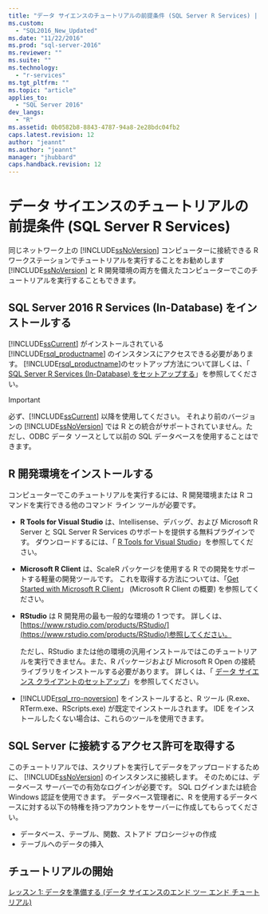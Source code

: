 ```yaml
---
title: "データ サイエンスのチュートリアルの前提条件 (SQL Server R Services) | Microsoft Docs"
ms.custom: 
  - "SQL2016_New_Updated"
ms.date: "11/22/2016"
ms.prod: "sql-server-2016"
ms.reviewer: ""
ms.suite: ""
ms.technology: 
  - "r-services"
ms.tgt_pltfrm: ""
ms.topic: "article"
applies_to: 
  - "SQL Server 2016"
dev_langs: 
  - "R"
ms.assetid: 0b0582b8-8843-4787-94a8-2e28bdc04fb2
caps.latest.revision: 12
author: "jeannt"
ms.author: "jeannt"
manager: "jhubbard"
caps.handback.revision: 12
---
```

# データ サイエンスのチュートリアルの前提条件 (SQL Server R Services)
同じネットワーク上の [!INCLUDE[ssNoVersion](../../includes/ssnoversion-md.md)] コンピューターに接続できる R ワークステーションでチュートリアルを実行することをお勧めします [!INCLUDE[ssNoVersion](../../includes/ssnoversion-md.md)] と R 開発環境の両方を備えたコンピューターでこのチュートリアルを実行することもできます。 
  
  
## <a name="install-sql-server-2016-r-services-in-database"></a>SQL Server 2016 R Services (In-Database) をインストールする  
[!INCLUDE[ssCurrent](../../includes/sscurrent-md.md)]  がインストールされている [!INCLUDE[rsql_productname](../../includes/rsql-productname-md.md)] のインスタンスにアクセスできる必要があります。 [!INCLUDE[rsql_productname](../../includes/rsql-productname-md.md)]のセットアップ方法について詳しくは、「 [SQL Server R Services (In-Database) をセットアップする](https://msdn.microsoft.com/library/mt696069.aspx)」を参照してください。  
  
  
> [!IMPORTANT]  
> 必ず、[!INCLUDE[ssCurrent](../../includes/sscurrent-md.md)] 以降を使用してください。 それより前のバージョンの [!INCLUDE[ssNoVersion](../../includes/ssnoversion-md.md)] では R との統合がサポートされていません。ただし、ODBC データ ソースとして以前の SQL データベースを使用することはできます。  
  
## <a name="install-an-r-development-environment"></a>R 開発環境をインストールする  
コンピューターでこのチュートリアルを実行するには、R 開発環境または R コマンドを実行できる他のコマンド ライン ツールが必要です。    
  
- **R Tools for Visual Studio** は、Intellisense、デバッグ、および Microsoft R Server と SQL Server R Services のサポートを提供する無料プラグインです。 ダウンロードするには、「 [R Tools for Visual Studio](https://www.visualstudio.com/features/rtvs-vs.aspx)」を参照してください。  
    
- **Microsoft R Client** は、ScaleR パッケージを使用する R での開発をサポートする軽量の開発ツールです。 これを取得する方法については、「[Get Started with Microsoft R Client](https://msdn.microsoft.com/microsoft-r/r-client-get-started)」 (Microsoft R Client の概要) を参照してください。
  
- **RStudio** は R 開発用の最も一般的な環境の 1 つです。 詳しくは、 [https://www.rstudio.com/products/RStudio/](https://www.rstudio.com/products/RStudio/)参照してください。  
  
    ただし、RStudio または他の環境の汎用インストールではこのチュートリアルを実行できません。また、R パッケージおよび Microsoft R Open の接続ライブラリをインストールする必要があります。 詳しくは、「 [データ サイエンス クライアントのセットアップ](https://msdn.microsoft.com/library/mt696067.aspx)」を参照してください。  

- [!INCLUDE[rsql_rro-noversion](../../includes/rsql-rro-noversion-md.md)] をインストールすると、R ツール (R.exe、RTerm.exe、RScripts.exe) が既定でインストールされます。 IDE をインストールしたくない場合は、これらのツールを使用できます。  
  
  
## <a name="get-permissions-to-connect-to-sql-server"></a>SQL Server に接続するアクセス許可を取得する  
このチュートリアルでは、スクリプトを実行してデータをアップロードするために、 [!INCLUDE[ssNoVersion](../../includes/ssnoversion-md.md)] のインスタンスに接続します。 そのためには、データベース サーバーでの有効なログインが必要です。  SQL ログインまたは統合 Windows 認証を使用できます。 データベース管理者に、R を使用するデータベースに対する以下の特権を持つアカウントをサーバーに作成してもらってください。  
  
-   データベース、テーブル、関数、ストアド プロシージャの作成    
-   テーブルへのデータの挿入  
  
  
## <a name="start-the-walkthrough"></a>チュートリアルの開始  
[レッスン 1: データを準備する (データ サイエンスのエンド ツー エンド チュートリアル)](../../advanced-analytics/r-services/lesson-1-prepare-the-data-data-science-end-to-end-walkthrough.md)  
  
  
  

